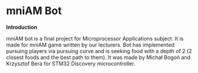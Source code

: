 # mniAM Bot
**Introduction** <br/>

mniAM bot is a final project for Microprocessor Applications subject. It is made for mniAM game written by our lecturers. Bot has implemented pursuing players via pursuing curve and is seeking food with a depth of 2 (2 closest foods and the best path to them). It was made by Michał Bogoń and Krzysztof Bera for STM32 Discovery microcontroller. <br/>

